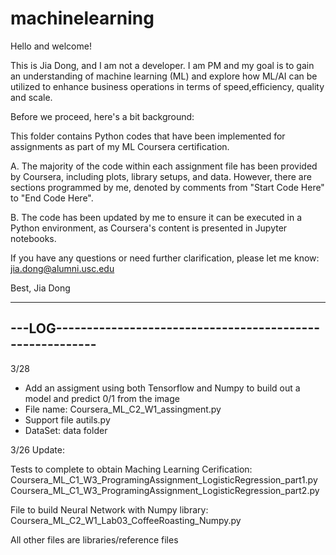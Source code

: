 # machinelearning

Hello and welcome!

This is Jia Dong, and I am not a developer. I am PM and my goal is to gain an understanding of machine learning (ML) and explore how ML/AI can be utilized to enhance business operations in terms of speed,efficiency, quality and scale.

Before we proceed, here's a bit background:

This folder contains Python codes that have been implemented for assignments as part of my ML Coursera certification.

A. The majority of the code within each assignment file has been provided by Coursera, including plots, library setups, and data. However, there are sections programmed by me, denoted by comments from "Start Code Here" to "End Code Here".

B. The code has been updated by me to ensure it can be executed in a Python environment, as Coursera's content is presented in Jupyter notebooks.

If you have any questions or need further clarification, please let me know: jia.dong@alumni.usc.edu

Best,
Jia Dong

---------------------------------------------------------------
---LOG---------------------------------------------------------
---------------------------------------------------------------

3/28
- Add an assigment using both Tensorflow and Numpy to build out a model and predict 0/1 from the image
- File name: Coursera_ML_C2_W1_assingment.py
- Support file autils.py 
- DataSet: data folder


3/26 Update: 

Tests to complete to obtain Maching Learning Cerification: 
Coursera_ML_C1_W3_ProgramingAssignment_LogisticRegression_part1.py 
Coursera_ML_C1_W3_ProgramingAssignment_LogisticRegression_part2.py

File to build Neural Network with Numpy library:
Coursera_ML_C2_W1_Lab03_CoffeeRoasting_Numpy.py

All other files are libraries/reference files

